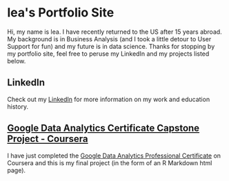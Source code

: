 # lea's Portfolio Site
Hi, my name is lea. I have recently returned to the US after 15 years abroad. My background is in Business Analysis (and I took a little detour to User Support for fun) and my future is in data science. Thanks for stopping by my portfolio site, feel free to peruse my LinkedIn and my projects listed below.

## LinkedIn
Check out my [LinkedIn](https://www.linkedin.com/in/leabowman38/) for more information on my work and education history.

## [Google Data Analytics Certificate Capstone Project - Coursera](https://leab38.github.io/cyclistic_capstone_google_cert/Cyclistic-Capstone-Markdown.html)
I have just completed the [Google Data Analytics Professional Certificate](https://www.coursera.org/professional-certificates/google-data-analytics) on Coursera and this is my final project (in the form of an R Markdown html page).
